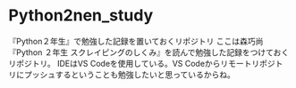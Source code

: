 # Python2nen_study
『Python２年生』で勉強した記録を置いておくリポジトリ
ここは森巧尚『Python ２年生 スクレイピングのしくみ』を読んで勉強した記録をつけておくリポジトリ。
IDEはVS Codeを使用している。VS Codeからリモートリポジトリにプッシュするということも勉強したいと思っているからね。
